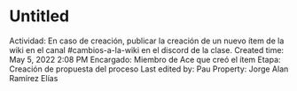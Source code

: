 # Untitled

Actividad: En caso de creación, publicar la creación de un nuevo ítem de la wiki en el canal #cambios-a-la-wiki en el discord de la clase. 
Created time: May 5, 2022 2:08 PM
Encargado: Miembro de Ace que creó el ítem
Etapa: Creación de propuesta del proceso
Last edited by: Pau
Property: Jorge Alan Ramírez Elías